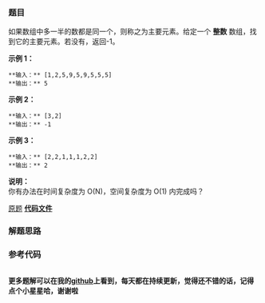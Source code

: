 ### 题目
如果数组中多一半的数都是同一个，则称之为主要元素。给定一个 **整数** 数组，找到它的主要元素。若没有，返回-1。

**示例 1：**

    
    
    **输入：** [1,2,5,9,5,9,5,5,5]
    **输出：** 5



**示例 2：**

    
    
    **输入：** [3,2]
    **输出：** -1



**示例 3：**

    
    
    **输入：** [2,2,1,1,1,2,2]
    **输出：** 2



**说明：**  
你有办法在时间复杂度为 O(N)，空间复杂度为 O(1) 内完成吗？

[原题](https://leetcode-cn.com/problems/find-majority-element-lcci/)    **[代码文件]()**


### 解题思路




### 参考代码

```go


```




**更多题解可以在我的[github](https://github.com/LZH139/leetcode_Go)上看到，每天都在持续更新，觉得还不错的话，记得点个小星星哈，谢谢啦**
